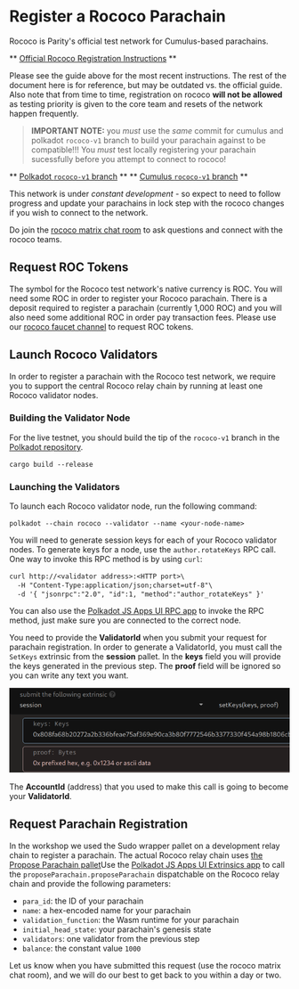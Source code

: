 # Register a Rococo Parachain

Rococo is Parity's official test network for Cumulus-based parachains.

** [Official Rococo Registration Instructions](https://wiki.polkadot.network/docs/en/build-parachains-rococo#rococo-parachain-requirements) **

Please see the guide above for the most recent instructions. The rest of the document here is for
reference, but may be outdated vs. the official guide. Also note that from time to time, 
registration on rococo **will not be allowed** as testing priority is given to the core team
and resets of the network happen frequently. 

> **IMPORTANT NOTE:** you _must_ use the _same_ commit for cumulus and polkadot `rococo-v1` branch
> to build your parachain against to be compatible!!! You _must_ test locally registering your
> parachain sucessfully before you attempt to connect to rococo!

** [Polkadot `rococo-v1` branch](https://github.com/paritytech/polkadot/tree/rococo-v1) **
** [Cumulus `rococo-v1` branch](https://github.com/paritytech/cumulus/tree/rococo-v1) **

This network is under _constant development_ - so expect to need to follow progress and update
your parachains in lock step with the rococo changes if you wish to connect to the network.

Do join the [rococo matrix chat room](https://matrix.to/#/#rococo:matrix.parity.io) to ask questions and connect
with the rococo teams.

## Request ROC Tokens

The symbol for the Rococo test network's native currency is ROC. You will need some ROC in order to
register your Rococo parachain. There is a deposit required to register a parachain (currently 1,000
ROC) and you will also need some additional ROC in order pay transaction fees. Please use our
[rococo faucet channel](https://matrix.to/#/#rococo-faucet:matrix.org) to request ROC tokens.

## Launch Rococo Validators

In order to register a parachain with the Rococo test network, we require you to support the central
Rococo relay chain by running at least one Rococo validator nodes.

### Building the Validator Node

For the live testnet, you should build the tip of the `rococo-v1` branch in the [Polkadot repository](https://github.com/paritytech/polkadot).
```shell
cargo build --release
```

### Launching the Validators

To launch each Rococo validator node, run the following command:

```shell
polkadot --chain rococo --validator --name <your-node-name>
```

You will need to generate session keys for each of your Rococo validator nodes. To generate keys for
a node, use the `author.rotateKeys` RPC call. One way to invoke this RPC method is by using `curl`:

```shell
curl http://<validator address>:<HTTP port>\
  -H "Content-Type:application/json;charset=utf-8"\
  -d '{ "jsonrpc":"2.0", "id":1, "method":"author_rotateKeys" }'
```

You can also use the [Polkadot JS Apps UI RPC app](https://polkadot.js.org/apps/#/rpc) to invoke the
RPC method, just make sure you are connected to the correct node.

You need to provide the **ValidatorId** when you submit your request for parachain registration.
In order to generate a ValidatorId, you must call the `SetKeys` extrinsic from the **session** pallet.
In the **keys** field you will provide the keys generated in the previous step.
The **proof** field will be ignored so you can write any text you want.

![session_keys](../../assets/img/session-keys.png)

The **AccountId** (address) that you used to make this call is going to become your **ValidatorId**.

## Request Parachain Registration

In the workshop we used the Sudo wrapper pallet on a development
relay chain to register a parachain. The actual Rococo relay chain uses
[the Propose Parachain pallet](https://github.com/paritytech/polkadot/blob/rococo-v1/runtime/rococo/src/propose_parachain.rs)Use the
[Polkadot JS Apps UI Extrinsics app](https://polkadot.js.org/apps/#/extrinsics?rpc=wss://rococo-rpc.polkadot.io)
to call the `proposeParachain.proposeParachain` dispatchable on the Rococo relay chain and provide
the following parameters:

- `para_id`: the ID of your parachain
- `name`: a hex-encoded name for your parachain
- `validation_function`: the Wasm runtime for your parachain
- `initial_head_state`: your parachain's genesis state
- `validators`: one validator from the previous step
- `balance`: the constant value `1000`

Let us know when you have submitted this request (use the rococo matrix chat room), and we will do 
our best to get back to you within a day or two.
